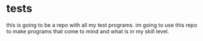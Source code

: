 # tests
this is going to be a repo with all my test programs.
im going to use this repo to make programs that come to mind and what is in my skill level. 
